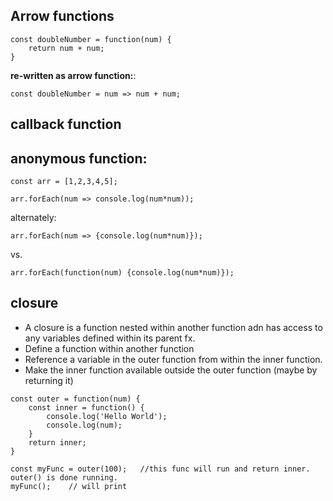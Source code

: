 
## Arrow functions
```
const doubleNumber = function(num) {
    return num + num;
}
```
**re-written as arrow function:**:
```
const doubleNumber = num => num + num;
```

## callback function



## anonymous function: 
```
const arr = [1,2,3,4,5];

arr.forEach(num => console.log(num*num));
```
alternately:
```
arr.forEach(num => {console.log(num*num)});
```
vs.
```
arr.forEach(function(num) {console.log(num*num)});
```

## closure
- A closure is a function nested within another function adn has access to any variables defined within its parent fx.
- Define a function within another function
- Reference a variable in the outer function from within the inner function.
- Make the inner function available outside the outer function (maybe by returning it)

```
const outer = function(num) {
    const inner = function() {
        console.log('Hello World');
        console.log(num);
    }
    return inner;
}

const myFunc = outer(100);   //this func will run and return inner. outer() is done running.
myFunc();    // will print 
```

